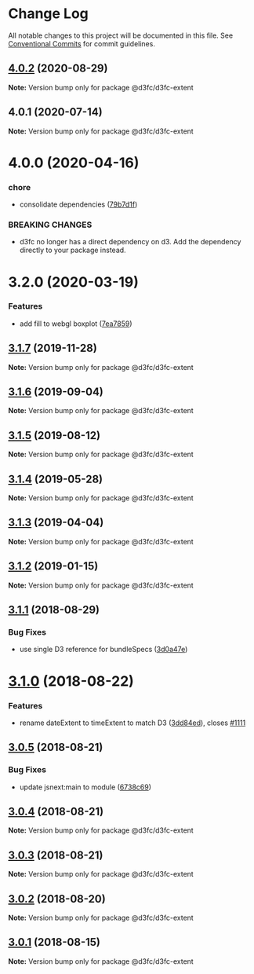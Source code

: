# Change Log

All notable changes to this project will be documented in this file.
See [Conventional Commits](https://conventionalcommits.org) for commit guidelines.

## [4.0.2](https://github.com/d3fc/d3fc/compare/@d3fc/d3fc-extent@4.0.1...@d3fc/d3fc-extent@4.0.2) (2020-08-29)

**Note:** Version bump only for package @d3fc/d3fc-extent





## 4.0.1 (2020-07-14)

**Note:** Version bump only for package @d3fc/d3fc-extent





# 4.0.0 (2020-04-16)


### chore

* consolidate dependencies ([79b7d1f](https://github.com/d3fc/d3fc/commit/79b7d1f))


### BREAKING CHANGES

* d3fc no longer has a direct dependency on d3. Add the
dependency directly to your package instead.





# 3.2.0 (2020-03-19)


### Features

* add fill to webgl boxplot ([7ea7859](https://github.com/d3fc/d3fc/commit/7ea7859))





## [3.1.7](https://github.com/d3fc/d3fc/compare/@d3fc/d3fc-extent@3.1.6...@d3fc/d3fc-extent@3.1.7) (2019-11-28)

**Note:** Version bump only for package @d3fc/d3fc-extent





## [3.1.6](https://github.com/d3fc/d3fc/compare/@d3fc/d3fc-extent@3.1.5...@d3fc/d3fc-extent@3.1.6) (2019-09-04)

**Note:** Version bump only for package @d3fc/d3fc-extent





<a name="3.1.5"></a>
## [3.1.5](https://github.com/d3fc/d3fc/compare/@d3fc/d3fc-extent@3.1.4...@d3fc/d3fc-extent@3.1.5) (2019-08-12)




**Note:** Version bump only for package @d3fc/d3fc-extent

<a name="3.1.4"></a>
## [3.1.4](https://github.com/d3fc/d3fc/compare/@d3fc/d3fc-extent@3.1.3...@d3fc/d3fc-extent@3.1.4) (2019-05-28)




**Note:** Version bump only for package @d3fc/d3fc-extent

<a name="3.1.3"></a>
## [3.1.3](https://github.com/d3fc/d3fc/compare/@d3fc/d3fc-extent@3.1.2...@d3fc/d3fc-extent@3.1.3) (2019-04-04)




**Note:** Version bump only for package @d3fc/d3fc-extent

<a name="3.1.2"></a>
## [3.1.2](https://github.com/d3fc/d3fc/compare/@d3fc/d3fc-extent@3.1.1...@d3fc/d3fc-extent@3.1.2) (2019-01-15)




**Note:** Version bump only for package @d3fc/d3fc-extent

<a name="3.1.1"></a>
## [3.1.1](https://github.com/d3fc/d3fc/compare/@d3fc/d3fc-extent@3.1.0...@d3fc/d3fc-extent@3.1.1) (2018-08-29)


### Bug Fixes

* use single D3 reference for bundleSpecs ([3d0a47e](https://github.com/d3fc/d3fc/commit/3d0a47e))




<a name="3.1.0"></a>
# [3.1.0](https://github.com/d3fc/d3fc/compare/@d3fc/d3fc-extent@3.0.5...@d3fc/d3fc-extent@3.1.0) (2018-08-22)


### Features

* rename dateExtent to timeExtent to match D3 ([3dd84ed](https://github.com/d3fc/d3fc/commit/3dd84ed)), closes [#1111](https://github.com/d3fc/d3fc/issues/1111)




<a name="3.0.5"></a>
## [3.0.5](https://github.com/d3fc/d3fc/compare/@d3fc/d3fc-extent@3.0.4...@d3fc/d3fc-extent@3.0.5) (2018-08-21)


### Bug Fixes

* update jsnext:main to module ([6738c69](https://github.com/d3fc/d3fc/commit/6738c69))




<a name="3.0.4"></a>
## [3.0.4](https://github.com/d3fc/d3fc/compare/@d3fc/d3fc-extent@3.0.3...@d3fc/d3fc-extent@3.0.4) (2018-08-21)




**Note:** Version bump only for package @d3fc/d3fc-extent

<a name="3.0.3"></a>
## [3.0.3](https://github.com/d3fc/d3fc-extent/compare/@d3fc/d3fc-extent@3.0.2...@d3fc/d3fc-extent@3.0.3) (2018-08-21)




**Note:** Version bump only for package @d3fc/d3fc-extent

<a name="3.0.2"></a>
## [3.0.2](https://github.com/d3fc/d3fc/compare/@d3fc/d3fc-extent@3.0.1...@d3fc/d3fc-extent@3.0.2) (2018-08-20)




**Note:** Version bump only for package @d3fc/d3fc-extent

<a name="3.0.1"></a>
## [3.0.1](https://github.com/d3fc/d3fc/compare/@d3fc/d3fc-extent@3.0.0...@d3fc/d3fc-extent@3.0.1) (2018-08-15)




**Note:** Version bump only for package @d3fc/d3fc-extent
